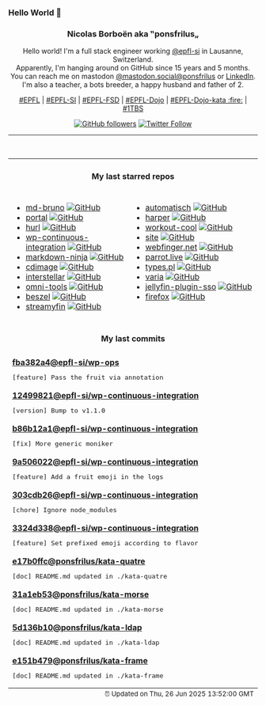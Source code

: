 ### Hello World 👋

<p align="center">
  <!-- use https://avatars.githubusercontent.com/u/176002?v=4 for your default github picture 
  <img src="https://raw.githubusercontent.com/ponsfrilus/ponsfrilus/master/img/ponsfrilus.png" title="Nicolas Borboën aka ‟ponsfrilus„" alt="Nicolas Borboën aka ‟ponsfrilus„" /> -->
  <h3 align="center">
    Nicolas Borboën aka ‟ponsfrilus„
  </h3>
  <p align="center">
    Hello world! I'm a full stack engineer working <a href="https://github.com/epfl-si">@epfl-si</a> in Lausanne, Switzerland.
    <br />Apparently, I'm hanging around on GitHub since 15 years and 5 months.
    <br />You can reach me on mastodon <a href="https://mastodon.social/@ponsfrilus" rel="me">@mastodon.social@ponsfrilus</a> or <a href="http://linkedin.com/in/nicolasborboen">LinkedIn</a>.
    <br />I'm also a teacher, a bots breeder, a happy husband and father of 2.
  </p>
  <p align="center">
    <a href="https://www.epfl.ch">#EPFL</a> | 
    <a href="https://github.com/epfl-si/">#EPFL-SI</a> | 
    <a href="https://github.com/epfl-fsd">#EPFL-FSD</a> | 
    <a href="https://github.com/topics/epfl-dojo">#EPFL-Dojo</a> | 
    <a href="https://github.com/topics/epfl-dojo-kata">#EPFL-Dojo-kata :fire:</a> | 
    <a href="https://en.wikipedia.org/wiki/Indentation_style#Variant:_1TBS_(OTBS)">#1TBS</a>
  </p>
  <p align="center">
    <a href="https://github.com/ponsfrilus"><img alt="GitHub followers" src="https://img.shields.io/github/followers/ponsfrilus?label=Follow%20me%20on%20github&style=social"></a>
    <a href="https://twitter.com/ponsfrilus"><img alt="Twitter Follow" src="https://img.shields.io/twitter/follow/ponsfrilus?label=follow%20me%20on%20twitter&style=social"></a>
  </p>
  </p><hr><table align="center">
<tr>
<td colspan="2" align="center"><h4>My last starred repos</h4></td>
</tr>
<tr>
<td valign="top">
<ul>
<li>
<a href="https://github.com/epfl-si/md-bruno" title="Collection d'appels vers les APIs de l'équipe MD" target="_blank">md-bruno</a>&nbsp;<a href="https://github.com/epfl-si/md-bruno" title="Collection d'appels vers les APIs de l'équipe MD" target="_blank"><img src="https://img.shields.io/github/stars/epfl-si/md-bruno?style=social" alt="GitHub"></a>
</li>
<li>
<a href="https://github.com/kooked-ch/portal" title="null" target="_blank">portal</a>&nbsp;<a href="https://github.com/kooked-ch/portal" title="null" target="_blank"><img src="https://img.shields.io/github/stars/kooked-ch/portal?style=social" alt="GitHub"></a>
</li>
<li>
<a href="https://github.com/Orange-OpenSource/hurl" title="Hurl, run and test HTTP requests with plain text." target="_blank">hurl</a>&nbsp;<a href="https://github.com/Orange-OpenSource/hurl" title="Hurl, run and test HTTP requests with plain text." target="_blank"><img src="https://img.shields.io/github/stars/Orange-OpenSource/hurl?style=social" alt="GitHub"></a>
</li>
<li>
<a href="https://github.com/epfl-si/wp-continuous-integration" title="WP Continuous Integration for PR images builds with Tekton" target="_blank">wp-continuous-integration</a>&nbsp;<a href="https://github.com/epfl-si/wp-continuous-integration" title="WP Continuous Integration for PR images builds with Tekton" target="_blank"><img src="https://img.shields.io/github/stars/epfl-si/wp-continuous-integration?style=social" alt="GitHub"></a>
</li>
<li>
<a href="https://github.com/bloom42/markdown-ninja" title="Markdown-first CMS for bloggers, minimalists and startups. Open Source alternative to Substack, Mailchimp and Netlify - https://markdown.ninja" target="_blank">markdown-ninja</a>&nbsp;<a href="https://github.com/bloom42/markdown-ninja" title="Markdown-first CMS for bloggers, minimalists and startups. Open Source alternative to Substack, Mailchimp and Netlify - https://markdown.ninja" target="_blank"><img src="https://img.shields.io/github/stars/bloom42/markdown-ninja?style=social" alt="GitHub"></a>
</li>
<li>
<a href="https://github.com/arduinocelentano/cdimage" title="A tool for burning visible pictures on a compact disc surfase" target="_blank">cdimage</a>&nbsp;<a href="https://github.com/arduinocelentano/cdimage" title="A tool for burning visible pictures on a compact disc surfase" target="_blank"><img src="https://img.shields.io/github/stars/arduinocelentano/cdimage?style=social" alt="GitHub"></a>
</li>
<li>
<a href="https://github.com/interstellar-app/interstellar" title="An app for Mbin/Lemmy/PieFed, connecting you to the fediverse." target="_blank">interstellar</a>&nbsp;<a href="https://github.com/interstellar-app/interstellar" title="An app for Mbin/Lemmy/PieFed, connecting you to the fediverse." target="_blank"><img src="https://img.shields.io/github/stars/interstellar-app/interstellar?style=social" alt="GitHub"></a>
</li>
<li>
<a href="https://github.com/iib0011/omni-tools" title="Self-hosted collection of powerful web-based tools for everyday tasks. No ads, no tracking, just fast, accessible utilities right from your browser!" target="_blank">omni-tools</a>&nbsp;<a href="https://github.com/iib0011/omni-tools" title="Self-hosted collection of powerful web-based tools for everyday tasks. No ads, no tracking, just fast, accessible utilities right from your browser!" target="_blank"><img src="https://img.shields.io/github/stars/iib0011/omni-tools?style=social" alt="GitHub"></a>
</li>
<li>
<a href="https://github.com/henrygd/beszel" title="Lightweight server monitoring hub with historical data, docker stats, and alerts." target="_blank">beszel</a>&nbsp;<a href="https://github.com/henrygd/beszel" title="Lightweight server monitoring hub with historical data, docker stats, and alerts." target="_blank"><img src="https://img.shields.io/github/stars/henrygd/beszel?style=social" alt="GitHub"></a>
</li>
<li>
<a href="https://github.com/streamyfin/streamyfin" title="A Jellyfin client built with Expo" target="_blank">streamyfin</a>&nbsp;<a href="https://github.com/streamyfin/streamyfin" title="A Jellyfin client built with Expo" target="_blank"><img src="https://img.shields.io/github/stars/streamyfin/streamyfin?style=social" alt="GitHub"></a>
</li>
</ul>
<img width="450" height="1" /></td>
<td valign="top">
<ul>
<li>
<a href="https://github.com/automatisch/automatisch" title="The open source Zapier alternative. Build workflow automation without spending time and money." target="_blank">automatisch</a>&nbsp;<a href="https://github.com/automatisch/automatisch" title="The open source Zapier alternative. Build workflow automation without spending time and money." target="_blank"><img src="https://img.shields.io/github/stars/automatisch/automatisch?style=social" alt="GitHub"></a>
</li>
<li>
<a href="https://github.com/Automattic/harper" title="Offline, privacy-first grammar checker. Fast, open-source, Rust-powered" target="_blank">harper</a>&nbsp;<a href="https://github.com/Automattic/harper" title="Offline, privacy-first grammar checker. Fast, open-source, Rust-powered" target="_blank"><img src="https://img.shields.io/github/stars/Automattic/harper?style=social" alt="GitHub"></a>
</li>
<li>
<a href="https://github.com/Snouzy/workout-cool" title="🏋 Modern open-source fitness coaching platform. Create workout plans, track progress, and access a comprehensive exercise database." target="_blank">workout-cool</a>&nbsp;<a href="https://github.com/Snouzy/workout-cool" title="🏋 Modern open-source fitness coaching platform. Create workout plans, track progress, and access a comprehensive exercise database." target="_blank"><img src="https://img.shields.io/github/stars/Snouzy/workout-cool?style=social" alt="GitHub"></a>
</li>
<li>
<a href="https://github.com/nohello-net/site" title="null" target="_blank">site</a>&nbsp;<a href="https://github.com/nohello-net/site" title="null" target="_blank"><img src="https://img.shields.io/github/stars/nohello-net/site?style=social" alt="GitHub"></a>
</li>
<li>
<a href="https://github.com/webfinger/webfinger.net" title="webfinger.net website" target="_blank">webfinger.net</a>&nbsp;<a href="https://github.com/webfinger/webfinger.net" title="webfinger.net website" target="_blank"><img src="https://img.shields.io/github/stars/webfinger/webfinger.net?style=social" alt="GitHub"></a>
</li>
<li>
<a href="https://github.com/hugomd/parrot.live" title="🐦  Bringing animated parrots to terminals everywhere" target="_blank">parrot.live</a>&nbsp;<a href="https://github.com/hugomd/parrot.live" title="🐦  Bringing animated parrots to terminals everywhere" target="_blank"><img src="https://img.shields.io/github/stars/hugomd/parrot.live?style=social" alt="GitHub"></a>
</li>
<li>
<a href="https://github.com/ralsei/types.pl" title="The glitch-soc/Mastodon fork running on types.pl" target="_blank">types.pl</a>&nbsp;<a href="https://github.com/ralsei/types.pl" title="The glitch-soc/Mastodon fork running on types.pl" target="_blank"><img src="https://img.shields.io/github/stars/ralsei/types.pl?style=social" alt="GitHub"></a>
</li>
<li>
<a href="https://github.com/giantpinkrobots/varia" title="Download manager that supports regular downloads, torrents and videos" target="_blank">varia</a>&nbsp;<a href="https://github.com/giantpinkrobots/varia" title="Download manager that supports regular downloads, torrents and videos" target="_blank"><img src="https://img.shields.io/github/stars/giantpinkrobots/varia?style=social" alt="GitHub"></a>
</li>
<li>
<a href="https://github.com/9p4/jellyfin-plugin-sso" title="This plugin allows users to sign in through an SSO provider (such as Google, Microsoft, or your own provider). This enables one-click signin." target="_blank">jellyfin-plugin-sso</a>&nbsp;<a href="https://github.com/9p4/jellyfin-plugin-sso" title="This plugin allows users to sign in through an SSO provider (such as Google, Microsoft, or your own provider). This enables one-click signin." target="_blank"><img src="https://img.shields.io/github/stars/9p4/jellyfin-plugin-sso?style=social" alt="GitHub"></a>
</li>
<li>
<a href="https://github.com/mozilla-firefox/firefox" title="The official repository of Mozilla's Firefox web browser." target="_blank">firefox</a>&nbsp;<a href="https://github.com/mozilla-firefox/firefox" title="The official repository of Mozilla's Firefox web browser." target="_blank"><img src="https://img.shields.io/github/stars/mozilla-firefox/firefox?style=social" alt="GitHub"></a>
</li>
</ul>
<img width="450" height="1" /></td>
</tr>
<tr>
<td colspan="2" align="center"><h4>My last commits</h4></td>
</tr>
<tr>
        <td colspan="2">
          <div><strong><a href="https://api.github.com/repos/epfl-si/wp-ops/commits/fba382a4294aadb744a9212d12436dd417fdbd7f" title="2025-06-18T19:57:46.000+02:00" target="_blank">fba382a4</a><a href="https://github.com/epfl-si">@epfl-si</a><a href="https://github.com/epfl-si/wp-ops" title="DevOps infrastructure for the WordPress-at-EFPL project">/wp-ops</a></strong></div>
          <pre>[feature] Pass the fruit via annotation</pre>
        </td>
        </tr><tr>
        <td colspan="2">
          <div><strong><a href="https://api.github.com/repos/epfl-si/wp-continuous-integration/commits/124998219883a75ddec6db0d9685f154355d9330" title="2025-06-18T19:39:04.000+02:00" target="_blank">12499821</a><a href="https://github.com/epfl-si">@epfl-si</a><a href="https://github.com/epfl-si/wp-continuous-integration" title="WP Continuous Integration for PR images builds with Tekton">/wp-continuous-integration</a></strong></div>
          <pre>[version] Bump to v1.1.0</pre>
        </td>
        </tr><tr>
        <td colspan="2">
          <div><strong><a href="https://api.github.com/repos/epfl-si/wp-continuous-integration/commits/b86b12a13e2990860f01388adebd723b537f8ae2" title="2025-06-18T19:26:31.000+02:00" target="_blank">b86b12a1</a><a href="https://github.com/epfl-si">@epfl-si</a><a href="https://github.com/epfl-si/wp-continuous-integration" title="WP Continuous Integration for PR images builds with Tekton">/wp-continuous-integration</a></strong></div>
          <pre>[fix] More generic moniker</pre>
        </td>
        </tr><tr>
        <td colspan="2">
          <div><strong><a href="https://api.github.com/repos/epfl-si/wp-continuous-integration/commits/9a5060221efc9ceda93af1b477cbd23dde5d00be" title="2025-06-18T19:26:13.000+02:00" target="_blank">9a506022</a><a href="https://github.com/epfl-si">@epfl-si</a><a href="https://github.com/epfl-si/wp-continuous-integration" title="WP Continuous Integration for PR images builds with Tekton">/wp-continuous-integration</a></strong></div>
          <pre>[feature] Add a fruit emoji in the logs</pre>
        </td>
        </tr><tr>
        <td colspan="2">
          <div><strong><a href="https://api.github.com/repos/epfl-si/wp-continuous-integration/commits/303cdb2674fcead58bc374effad1440f91ab3584" title="2025-06-18T18:20:10.000+02:00" target="_blank">303cdb26</a><a href="https://github.com/epfl-si">@epfl-si</a><a href="https://github.com/epfl-si/wp-continuous-integration" title="WP Continuous Integration for PR images builds with Tekton">/wp-continuous-integration</a></strong></div>
          <pre>[chore] Ignore node_modules</pre>
        </td>
        </tr><tr>
        <td colspan="2">
          <div><strong><a href="https://api.github.com/repos/epfl-si/wp-continuous-integration/commits/3324d338d9720001e8642b204fc62b2d921ef1bf" title="2025-06-18T18:19:56.000+02:00" target="_blank">3324d338</a><a href="https://github.com/epfl-si">@epfl-si</a><a href="https://github.com/epfl-si/wp-continuous-integration" title="WP Continuous Integration for PR images builds with Tekton">/wp-continuous-integration</a></strong></div>
          <pre>[feature] Set prefixed emoji according to flavor</pre>
        </td>
        </tr><tr>
        <td colspan="2">
          <div><strong><a href="https://api.github.com/repos/ponsfrilus/kata-quatre/commits/e17b0ffc32519e5b99507e88f603c986e7a8bf75" title="2025-06-17T00:15:38.000+02:00" target="_blank">e17b0ffc</a><a href="https://github.com/ponsfrilus">@ponsfrilus</a><a href="https://github.com/ponsfrilus/kata-quatre" title="Kata : 4 est magique !">/kata-quatre</a></strong></div>
          <pre>[doc] README.md updated in ./kata-quatre</pre>
        </td>
        </tr><tr>
        <td colspan="2">
          <div><strong><a href="https://api.github.com/repos/ponsfrilus/kata-morse/commits/31a1eb535b3b4485bd865b5bf4d75080dfb5e0dd" title="2025-06-17T00:15:32.000+02:00" target="_blank">31a1eb53</a><a href="https://github.com/ponsfrilus">@ponsfrilus</a><a href="https://github.com/ponsfrilus/kata-morse" title="Kata : convertisseur de code morse">/kata-morse</a></strong></div>
          <pre>[doc] README.md updated in ./kata-morse</pre>
        </td>
        </tr><tr>
        <td colspan="2">
          <div><strong><a href="https://api.github.com/repos/ponsfrilus/kata-ldap/commits/5d136b106312f76bc0f02ace2d41b373e181eaaf" title="2025-06-17T00:15:26.000+02:00" target="_blank">5d136b10</a><a href="https://github.com/ponsfrilus">@ponsfrilus</a><a href="https://github.com/ponsfrilus/kata-ldap" title="Kata : annuaire LDAP (ldapsearch)">/kata-ldap</a></strong></div>
          <pre>[doc] README.md updated in ./kata-ldap</pre>
        </td>
        </tr><tr>
        <td colspan="2">
          <div><strong><a href="https://api.github.com/repos/ponsfrilus/kata-frame/commits/e151b47904c3891512c7de164af6fd8180822758" title="2025-06-17T00:15:19.000+02:00" target="_blank">e151b479</a><a href="https://github.com/ponsfrilus">@ponsfrilus</a><a href="https://github.com/ponsfrilus/kata-frame" title="Kata : calcul d'encombrement en 2D">/kata-frame</a></strong></div>
          <pre>[doc] README.md updated in ./kata-frame</pre>
        </td>
        </tr><tfoot>
<tr>
<td colspan="2" align="right">
<img width="900" height="1" />
<small>⏰ Updated on Thu, 26 Jun 2025 13:52:00 GMT</small>
</td>
</tr>
</tfoot>
<br />
</table>
